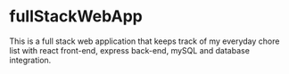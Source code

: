 # fullStackWebApp
This is a full stack web application that keeps track of my everyday chore list with react front-end, express back-end, mySQL and database integration.  

